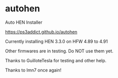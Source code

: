 # autohen
Auto HEN Installer

https://ps3addict.github.io/autohen

Currently installing HEN 3.3.0 on HFW 4.89 to 4.91

Other firmwares are in testing. Do NOT use them yet.

Thanks to GuilloteTesla for testing and other help.

Thanks to lmn7 once again!